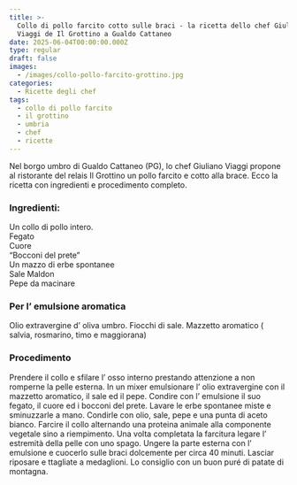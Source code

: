 ```yaml
---
title: >-
  Collo di pollo farcito cotto sulle braci - la ricetta dello chef Giuliano
  Viaggi de Il Grottino a Gualdo Cattaneo
date: 2025-06-04T00:00:00.000Z
type: regular
draft: false
images:
  - /images/collo-pollo-farcito-grottino.jpg
categories:
  - Ricette degli chef
tags:
  - collo di pollo farcito
  - il grottino
  - umbria
  - chef
  - ricette
---
```


Nel borgo umbro di Gualdo Cattaneo (PG), lo chef Giuliano Viaggi propone al ristorante del relais Il Grottino un pollo farcito e cotto alla brace. Ecco la ricetta con ingredienti e procedimento completo.

### Ingredienti:

Un collo di pollo intero.\
Fegato\
Cuore\
“Bocconi del prete”\
Un mazzo di erbe spontanee \
Sale Maldon\
Pepe da macinare

### Per l’ emulsione aromatica

Olio extravergine d’ oliva umbro. Fiocchi di sale. Mazzetto aromatico ( salvia, rosmarino, timo e maggiorana)

### Procedimento

Prendere il collo e sfilare l’ osso interno prestando attenzione a non romperne la pelle esterna. In un mixer emulsionare l’ olio extravergine con il mazzetto aromatico, il sale ed il pepe. Condire con l’ emulsione il suo fegato, il cuore ed i bocconi del prete. Lavare le erbe spontanee miste e sminuzzarle a mano. Condirle con olio, sale, pepe e una punta di aceto bianco. Farcire il collo alternando una proteina animale alla componente vegetale sino a riempimento. Una volta completata la farcitura legare l’ estremità della pelle con uno spago. Ungere la parte esterna con l’ emulsione e cuocerlo sulle braci dolcemente per circa 40 minuti. Lasciar riposare e ttagliate a medaglioni. Lo consiglio con un buon puré di patate di montagna.
